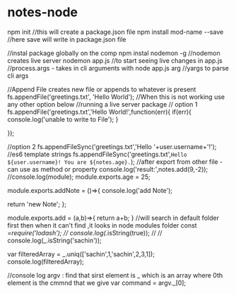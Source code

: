 # notes-node
npm init
//this will create a package.json file
npm install mod-name --save
//here save will write in package.json file

//instal package globally on the comp
npm instal nodemon -g
//nodemon creates live server
nodemon app.js
//to start seeing live changes in app.js
//process.args - takes in cli arguments with node app.js arg
//yargs to parse cli args


//Append File creates new file or appends to whatever is present
fs.appendFile('greetings.txt', 'Hello World');
//When this is not working use any other option below
//running a live server package
// option 1
 fs.appendFile('greetings.txt','Hello World!',function(err){
   if(err){
     console.log('unable to write to File');
   }

 });


  //option 2
fs.appendFileSync('greetings.txt','Hello '+user.username+'!');
//es6 template strings
fs.appendFileSync('greetings.txt',`Hello ${user.username}! You are ${notes.age}.`);
//after export from other file -  can use as method or property
console.log('result:',notes.add(9,-2));
//console.log(module);
module.exports.age = 25;

module.exports.addNote = ()=>{
  console.log('add Note');

  return 'new Note';
};

module.exports.add = (a,b)=>{
  return a+b;
}
//will search in default folder first then when it can't find ,it looks in node modules folder
const _=require('lodash');
// console.log(_.isString(true));
//
// console.log(_.isString('sachin'));

var filteredArray = _.uniq(['sachin',1,'sachin',2,3,1]);
console.log(filteredArray);


//console log argv : find that sirst element is _ which is an array where 0th element is the cmmnd that we give
var command = argv._[0];
